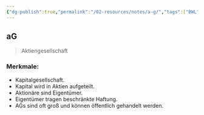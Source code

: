```yaml
---
{"dg-publish":true,"permalink":"/02-resources/notes/a-g/","tags":["BWL"],"noteIcon":"","updated":"2025-09-05T10:12:28.000+02:00"}
---
```


## aG 
> Aktiengesellschaft

### Merkmale:
- Kapitalgesellschaft.
- Kapital wird in Aktien aufgeteilt.
- Aktionäre sind Eigentümer.
- Eigentümer tragen beschränkte Haftung.
- AGs sind oft groß und können öffentlich gehandelt werden.

